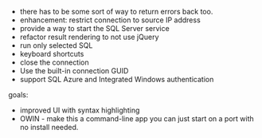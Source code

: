 ﻿* there has to be some sort of way to return errors back too.
* enhancement: restrict connection to source IP address
* provide a way to start the SQL Server service
* refactor result rendering to not use jQuery
* run only selected SQL
* keyboard shortcuts
* close the connection
* Use the built-in connection GUID
* support SQL Azure and Integrated Windows authentication

goals:
* improved UI with syntax highlighting
* OWIN - make this a command-line app you can just start on a port with no install needed.
